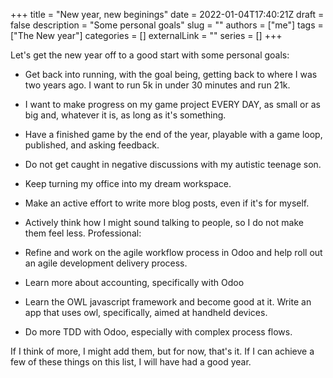 +++
title = "New year, new beginings"
date = 2022-01-04T17:40:21Z
draft = false
description = "Some personal goals"
slug = ""
authors = ["me"]
tags = ["The New year"]
categories = []
externalLink = ""
series = []
+++

Let's get the new year off to a good start with some personal goals:

- Get back into running, with the goal being, getting back to where I was two years ago. I want to run 5k in under 30 minutes and run 21k.
- I want to make progress on my game project EVERY DAY, as small or as big and, whatever it is, as long as it's something.
- Have a finished game by the end of the year, playable with a game loop, published, and asking feedback.
- Do not get caught in negative discussions with my autistic teenage son.
- Keep turning my office into my dream workspace.
- Make an active effort to write more blog posts, even if it's for myself.
- Actively think how I might sound talking to people, so I do not make them feel less.
Professional:

- Refine and work on the agile workflow process in Odoo and help roll out an agile development delivery process.
- Learn more about accounting, specifically with Odoo
- Learn the OWL javascript framework and become good at it. Write an app that uses owl, specifically, aimed at handheld devices.
- Do more TDD with Odoo, especially with complex process flows.

If I think of more, I might add them, but for now, that's it. If I can achieve a few of these things on this list, I will have had a good year.
